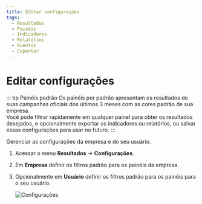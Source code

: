 ```yaml
---
title: Editar configurações
tags:
  - Resultados
  - Painéis
  - Indicadores
  - Relatórios
  - Eventos
  - Exportar
---
```

# Editar configurações

::: tip Painéis padrão
Os painéis por padrão apresentam os resultados de suas campanhas oficiais dos últimos 3 meses com as cores padrão de sua empresa.<br>
Você pode filtrar rapidamente em qualquer painel para obter os resultados desejados, e opcionalmente exportar os indicadores ou relatórios, ou salvar essas configurações para usar no futuro.
:::

Gerenciar as configurações da empresa e do seu usuário.

1. Acessar o menu **Resultados** -> **Configurações**.

2. Em **Empresa** definir os filtros padrão para os painéis da empresa.

3. Opcionalmente em **Usuário** definir os filtros padrão para os painéis para o seu usuário.

   ![Configurações](https://cdn.phishx.io/phishx-docs/images/phishx_results_settings_02.webp)
